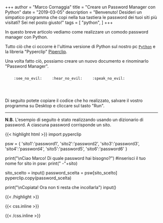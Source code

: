+++
author = "Marco Cornaggia"
title = "Creare un Password Manager con Python"
date = "2019-03-05"
description = "Benvenuto! Desideri un simpatico programma che copi nella tua tastiera le password dei tuoi siti più visitati? Sei nel posto giusto!"
tags = [
    "python",
]
+++

In questo breve articolo vediamo come realizzare un comodo password manager con Python. 
<!--more-->
Tutto ciò che ci occorre è l'ultima versione di Python sul nostro pc [`Python`](https://gohugo.io/functions/emojify/) e la libreria "Pyperclip" [Piperclip](https://gohugo.io/templates/shortcode-templates/#inline-shortcodes). 

Una volta fatto ciò, possiamo creare un nuovo documento e rinominarlo "Password Manager".


<p><span class="nowrap"><span class="emojify">🙈</span> <code>:see_no_evil:</code></span>  <span class="nowrap"><span class="emojify">🙉</span> <code>:hear_no_evil:</code></span>  <span class="nowrap"><span class="emojify">🙊</span> <code>:speak_no_evil:</code></span></p>
<br>

Di seguito potete copiare il codice che ho realizzato, salvare il vostro programma su Desktop e cliccare sul tasto "Run".

***

**N.B.** L'esempio di seguito è stato realizzando usando un dizionario di password. A ciascuna password corrisponde un sito.

{{< highlight html >}}
import pyperclip

psw = {
    'sito1':'password1',
    'sito2':'password2',
	'sito3':'password3',
	'sito4':'password4',
	'sito5':'password5',
    'sito6':'password6'
    }

print("\nCiao Marco! Di quale password hai bisogno?") #inserisci il tuo nome
for sito in psw:
    print(" -"+sito)

sito_scelto = input()
password_scelta = psw[sito_scelto]
pyperclip.copy(password_scelta)

print("\nCopiata! Ora non ti resta che incollarla")
input()

{{< /highlight >}}

{{< css.inline >}}
<style>
.emojify {
	font-family: Apple Color Emoji,Segoe UI Emoji,NotoColorEmoji,Segoe UI Symbol,Android Emoji,EmojiSymbols;
	font-size: 2rem;
	vertical-align: middle;
}
@media screen and (max-width:650px) {
    .nowrap {
	display: block;
	margin: 25px 0;
}
}
</style>
{{< /css.inline >}}